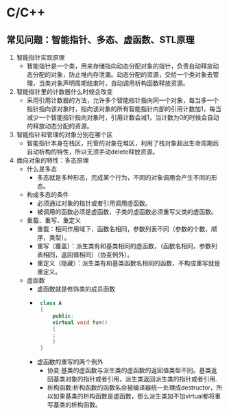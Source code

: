 # C/C++
## 常见问题：智能指针、多态、虚函数、STL原理

1. 智能指针实现原理
   - 智能指针是一个类，用来存储指向动态分配对象的指针，负责自动释放动态分配的对象，防止堆内存泄漏。动态分配的资源，交给一个类对象去管理，当类对象声明周期结束时，自动调用析构函数释放资源。
2. 智能指针里的计数器什么时候会改变
   - 采用引用计数器的方法，允许多个智能指针指向同一个对象，每当多一个指针指向该对象时，指向该对象的所有智能指针内部的引用计数加1，每当减少一个智能指针指向对象时，引用计数会减1，当计数为0的时候会自动的释放动态分配的资源。
3. 智能指针和管理的对象分别在哪个区
   - 智能指针本身在栈区，托管的对象在堆区，利用了栈对象超出生命周期后自动析构的特性，所以无须手动delete释放资源。
4. 面向对象的特性：多态原理
   - 什么是多态
     - 多态就是多种形态，完成某个行为，不同的对象调用会产生不同的形态。
   - 构成多态的条件
     - 必须通过对象的指针或者引用调用虚函数。
     - 被调用的函数必须是虚函数，子类的虚函数必须重写父类的虚函数。
   - 重载、重写、重定义
     - 重载：相同作用域下，函数名相同，参数列表不同（参数的个数，顺序，类型）。
     - 重写（覆盖）：派生类有和基类相同的虚函数，（函数名相同，参数列表相同，返回值相同）（协变例外）。
     - 重定义（隐藏）：派生类有和基类函数名相同的函数，不构成重写就是重定义。
   - 虚函数
     - 虚函数就是修饰类的成员函数
     - ```C++
        class A
        {
            public:
            virtual void fun()
            {
            ;
            }
        }
       ```
      - 虚函数的重写的两个例外
        - 协变:基类的虚函数与派生类的虚函数的返回值类型不同。基类返回基类对象的指针或者引用，派生类返回派生类的指针或者引用.
        - 析构函数:析构函数的函数名会被编译器统一处理成destructor，所以如果基类的析构函数是虚函数，那么派生类加不加virtual都将重写基类的析构函数。